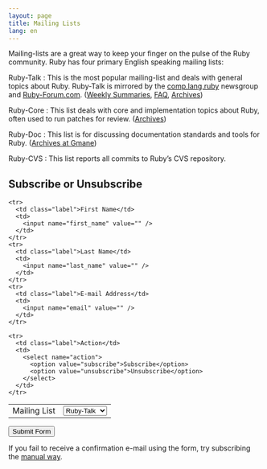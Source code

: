 ```yaml
---
layout: page
title: Mailing Lists
lang: en
---
```


Mailing-lists are a great way to keep your finger on the pulse of the
Ruby community. Ruby has four primary English speaking mailing lists:

Ruby-Talk
: This is the most popular mailing-list and deals with general topics
  about Ruby. Ruby-Talk is mirrored by the
  [comp.lang.ruby](news:comp.lang.ruby) newsgroup and
  [Ruby-Forum.com][1]. ([Weekly Summaries][2], [FAQ][3], [Archives][4])

Ruby-Core
: This list deals with core and implementation topics about Ruby, often
  used to run patches for review. ([Archives][5])

Ruby-Doc
: This list is for discussing documentation standards and tools for
  Ruby. ([Archives at Gmane][6])

Ruby-CVS
: This list reports all commits to Ruby’s CVS repository.

<form action="/community/mailing-lists/" id="subscriptions-form" method="post">
  <h2>Subscribe or Unsubscribe</h2>

  <table class="fieldset" cellspacing="0" cellpadding="0" border="0">
    <tr>
      <td class="label">Mailing List</td>
      <td>
        <select name="list">
          <option value="ruby-talk">Ruby-Talk</option>
          <option value="ruby-core">Ruby-Core</option>
          <option value="ruby-doc">Ruby-Doc</option>
          <option value="ruby-cvs">Ruby-CVS</option>
        </select>
      </td>
    </tr>

    <tr>
      <td class="label">First Name</td>
      <td>
        <input name="first_name" value="" />
      </td>
    </tr>
    <tr>
      <td class="label">Last Name</td>
      <td>
        <input name="last_name" value="" />
      </td>
    </tr>
    <tr>
      <td class="label">E-mail Address</td>
      <td>
        <input name="email" value="" />
      </td>
    </tr>

    <tr>
      <td class="label">Action</td>
      <td>
        <select name="action">
          <option value="subscribe">Subscribe</option>
          <option value="unsubscribe">Unsubscribe</option>
        </select>
      </td>
    </tr>
  </table>

  <div class="buttons">
    <input class="button" type="submit" value="Submit Form" />
  </div>
</form>

If you fail to receive a confirmation e-mail using the form, try
subscribing the [manual way](manual-instructions/).

[1]: http://ruby-forum.com 
[2]: http://www.rubyweeklynews.org/ 
[3]: http://rubyhacker.com/clrFAQ.html 
[4]: http://blade.nagaokaut.ac.jp/ruby/ruby-talk/index.shtml 
[5]: http://blade.nagaokaut.ac.jp/ruby/ruby-core/index.shtml 
[6]: http://dir.gmane.org/gmane.comp.lang.ruby.documentation 
